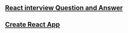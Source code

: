 
## [React interview Question and Answer](https://github.com/ladpriteshkumar/Learn-React/blob/784d73f902bda94b11322bc3b07afbfba94725a5/React-Interview-Question-Answer.md)

## [Create React App](https://github.com/ladpriteshkumar/Learn-React/blob/main/Create%20React%20App.md)
